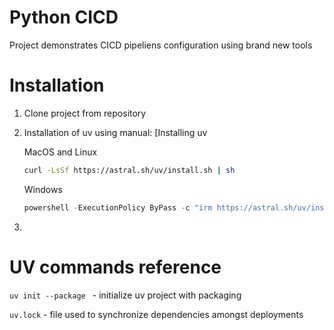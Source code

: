 # Python CICD

Project demonstrates CICD pipeliens configuration using brand new tools

# Installation

1. Clone project from repository
2. Installation of uv using manual: [Installing uv

   MacOS and Linux

   ```bash
   curl -LsSf https://astral.sh/uv/install.sh | sh
   ```

   Windows

   ```powershell
   powershell -ExecutionPolicy ByPass -c "irm https://astral.sh/uv/install.ps1 | iex"
   ```
3.


# UV commands reference

`uv init --package ` - initialize uv project with packaging

`uv.lock` - file used to synchronize dependencies amongst deployments


